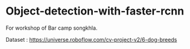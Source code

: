 # Object-detection-with-faster-rcnn
For workshop of Bar camp songkhla.

Dataset : https://universe.roboflow.com/cv-project-v2/6-dog-breeds
